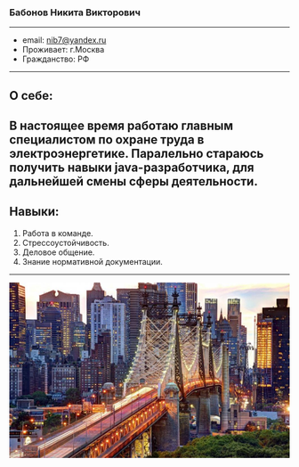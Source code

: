 ### Бабонов Никита Викторович
---
* email: nib7@yandex.ru
* Проживает: г.Москва
* Гражданство: РФ
---
## О себе:
В настоящее время работаю главным специалистом по охране труда в электроэнергетике. Паралельно стараюсь получить навыки java-разработчика, для дальнейшей смены сферы деятельности.
---
## Навыки:
1. Работа в команде.
2. Стрессоустойчивость.
3. Деловое общение.
4. Знание нормативной документации.
---
![пробное фото](https://github.com/NikBoba/git-coursework/blob/master/img/%D0%BF%D1%80%D0%BE%D0%B1%D0%BD%D0%BE%D0%B5%20%D1%84%D0%BE%D1%82%D0%BE%20NY.jpg)
